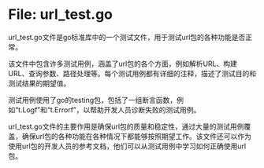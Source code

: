 # File: url_test.go

url_test.go文件是go标准库中的一个测试文件，用于测试url包的各种功能是否正常。

该文件中包含许多测试用例，涵盖了url包的各个方面，例如解析URL、构建URL、查询参数、路径处理等。每个测试用例都有详细的注释，描述了测试目的和测试结果的期望值。

测试用例使用了go的testing包，包括了一组断言函数，例如“t.Logf”和“t.Errorf”，以帮助开发人员诊断失败的测试用例。

url_test.go文件的主要作用是确保url包的质量和稳定性，通过大量的测试用例覆盖，确保url包的各种功能在各种情况下都能够按照期望工作。该文件还可以作为使用url包的开发人员的参考文档，他们可以从测试用例中学习如何正确使用url包。

